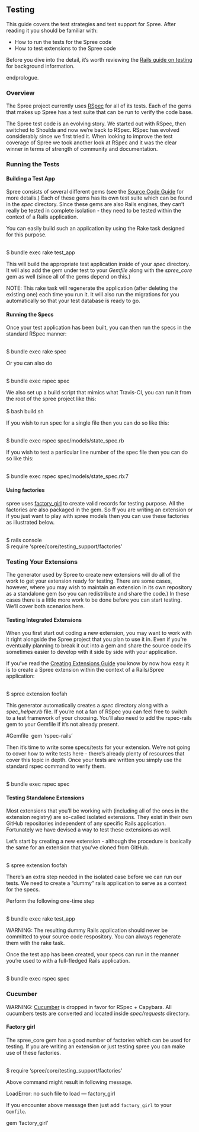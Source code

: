 Testing
-------

This guide covers the test strategies and test support for Spree. After
reading it you should be familiar with:

-   How to run the tests for the Spree code
-   How to test extensions to the Spree code

Before you dive into the detail, it’s worth reviewing the [Rails guide
on testing](http://guides.rubyonrails.org/testing.html) for background
information.

endprologue.

### Overview

The Spree project currently uses [RSpec](http://rspec.info) for all of
its tests. Each of the gems that makes up Spree has a test suite that
can be run to verify the code base.

The Spree test code is an evolving story. We started out with RSpec,
then switched to Shoulda and now we’re back to RSpec. RSpec has evolved
considerably since we first tried it. When looking to improve the test
coverage of Spree we took another look at RSpec and it was the clear
winner in terms of strength of community and documentation.

### Running the Tests

#### Building a Test App

Spree consists of several different gems (see the [Source Code
Guide](source_code.html) for more details.) Each of these gems has its
own test suite which can be found in the *spec* directory. Since these
gems are also Rails engines, they can’t really be tested in complete
isolation - they need to be tested within the context of a Rails
application.

You can easily build such an application by using the Rake task designed
for this purpose.

<shell>\
 \$ bundle exec rake test\_app\
</shell>

This will build the appropriate test application inside of your *spec*
directory. It will also add the gem under test to your *Gemfile* along
with the *spree\_core* gem as well (since all of the gems depend on
this.)

NOTE: This rake task will regenerate the application (after deleting the
existing one) each time you run it. It will also run the migrations for
you automatically so that your test database is ready to go.

#### Running the Specs

Once your test application has been built, you can then run the specs in
the standard RSpec manner:

<shell>\
 \$ bundle exec rake spec\
</shell>

Or you can also do

<shell>\
 \$ bundle exec rspec spec\
</shell>

We also set up a build script that mimics what Travis-CI, you can run it
from the root of the spree project like this:\
<shell>\
 \$ bash build.sh\
</shell>

If you wish to run spec for a single file then you can do so like this:

<shell>\
 \$ bundle exec rspec spec/models/state\_spec.rb\
</shell>

If you wish to test a particular line number of the spec file then you
can do so like this:

<shell>\
 \$ bundle exec rspec spec/models/state\_spec.rb:7\
</shell>

#### Using factories

spree uses [factory\_girl](https://github.com/thoughtbot/factory_girl)
to create valid records for testing purpose. All the factories are also
packaged in the gem. So ff you are writing an extension or if you just
want to play with spree models then you can use these factories as
illustrated below.

<shell>\
 \$ rails console\
 \$ require ‘spree/core/testing\_support/factories’\
</shell>

### Testing Your Extensions

The generator used by Spree to create new extensions will do all of the
work to get your extension ready for testing. There are some cases,
however, where you may wish to maintain an extension in its own
repository as a standalone gem (so you can redistribute and share the
code.) In these cases there is a little more work to be done before you
can start testing. We’ll cover both scenarios here.

#### Testing Integrated Extensions

When you first start out coding a new extension, you may want to work
with it right alongside the Spree project that you plan to use it in.
Even if you’re eventually planning to break it out into a gem and share
the source code it’s sometimes easier to develop with it side by side
with your application.

If you’ve read the [Creating Extensions
Guide](/creating_extensions.html) you know by now how easy it is to
create a Spree extension within the context of a Rails/Spree
application:

<shell>\
 \$ spree extension foofah\
</shell>

This generator automatically creates a *spec* directory along with a
*spec\_helper.rb* file. If you’re not a fan of RSpec you can feel free
to switch to a test framework of your choosing. You’ll also need to add
the rspec-rails gem to your Gemfile if it’s not already present.

<ruby>\
 \#Gemfile\
 gem ‘rspec-rails’\
</ruby>

Then it’s time to write some specs/tests for your extension. We’re not
going to cover how to write tests here - there’s already plenty of
resources that cover this topic in depth. Once your tests are written
you simply use the standard rspec command to verify them.

<shell>\
 \$ bundle exec rspec spec\
</shell>

#### Testing Standalone Extensions

Most extensions that you’ll be working with (including all of the ones
in the extension registry) are so-called isolated extensions. They exist
in their own GitHub repositories independent of any specific Rails
application. Fortunately we have devised a way to test these extensions
as well.

Let’s start by creating a new extension - although the procedure is
basically the same for an extension that you’ve cloned from GitHub.

<shell>\
 \$ spree extension foofah\
</shell>

There’s an extra step needed in the isolated case before we can run our
tests. We need to create a “dummy” rails application to serve as a
context for the specs.

Perform the following one-time step

<shell>\
 \$ bundle exec rake test\_app\
</shell>

WARNING: The resulting dummy Rails application should never be committed
to your source code respository. You can always regenerate them with the
rake task.

Once the test app has been created, your specs can run in the manner
you’re used to with a full-fledged Rails application.

<shell>\
 \$ bundle exec rspec spec\
</shell>

### Cucumber

WARNING: [Cucumber](http://cukes.info/) is dropped in favor for RSpec +
Capybara. All cucumbers tests are converted and located inside
*spec/requests* directory.

#### Factory girl

The spree\_core gem has a good number of factories which can be used for
testing. If you are writing an extension or just testing spree you can
make use of these factories.

<shell>\
 \$ require ‘spree/core/testing\_support/factories’\
</shell>

Above command might result in following message.

<ruby>\
LoadError: no such file to load — factory\_girl\
</ruby>

If you encounter above message then just add `factory_girl` to your
`Gemfile`.

<ruby>\
gem ‘factory\_girl’\
</ruby>
